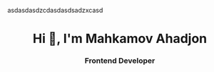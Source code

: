 asdasdasdzcdasdasdsadzxcasd

<h1 align="center">Hi 👋, I'm Mahkamov Ahadjon</h1>
<h3 align="center">Frontend Developer</h3>
